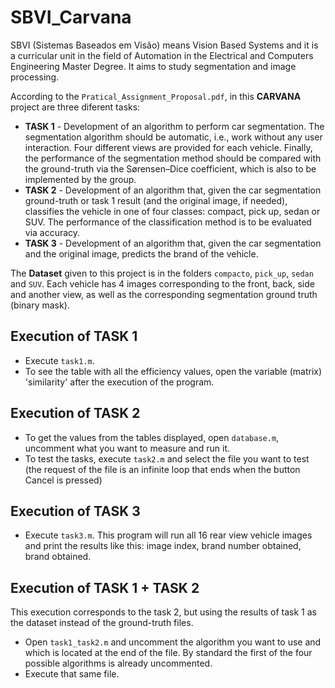 # SBVI_Carvana
SBVI (Sistemas Baseados em Visão) means Vision Based Systems and it is a curricular unit in the field of Automation in the Electrical and Computers Engineering Master Degree. It aims to study segmentation and image processing.

According to the `Pratical_Assignment_Proposal.pdf`, in this **CARVANA** project are three diferent tasks:
- **TASK 1**  - Development of an algorithm to perform car segmentation. The segmentation algorithm should be automatic, i.e., work without any user interaction. Four different views are provided for each vehicle. Finally, the performance of the segmentation method should be compared with the ground-truth via the Sørensen–Dice coefficient, which is also to be implemented by the group.
- **TASK 2**  - Development of an algorithm that, given the car segmentation ground-truth or task 1 result (and the original image, if needed), classifies the vehicle in one of four classes: compact, pick up, sedan or SUV. The performance of the classification method is to be evaluated via accuracy.
- **TASK 3**  - Development of an algorithm that, given the car segmentation and the original image, predicts the brand of the vehicle.

The **Dataset** given to this project is in the folders `compacto`, `pick_up`, `sedan` and `SUV`.
Each vehicle has 4 images corresponding to the front, back, side and another view, as well as the corresponding segmentation ground truth (binary mask).

## Execution of TASK 1
 - Execute `task1.m`.
 - To see the table with all the efficiency values, open the variable (matrix) 'similarity' after the execution of the program.

## Execution of TASK 2
 - To get the values from the tables displayed, open `database.m`, uncomment what you want to measure and run it.
 - To test the tasks, execute `task2.m` and select the file you want to test (the request of the file is an infinite loop that ends when the button Cancel is pressed)

## Execution of TASK 3
 - Execute `task3.m`. This program will run all 16 rear view vehicle images and print the results like this: image index, brand number obtained, brand obtained.

## Execution of TASK 1 + TASK 2
This execution corresponds to the task 2, but using the results of task 1 as the dataset instead of the ground-truth files.

 - Open `task1_task2.m` and uncomment the algorithm you want to use and which is located at the end of the file. By standard the first of the four possible algorithms is already uncommented.
 - Execute that same file.
